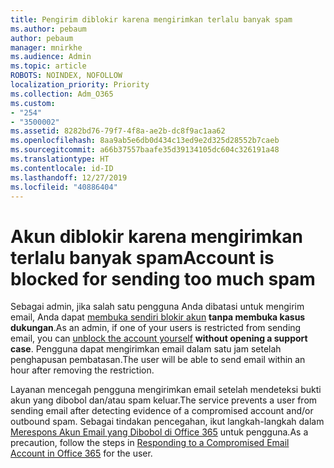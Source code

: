 ```yaml
---
title: Pengirim diblokir karena mengirimkan terlalu banyak spam
ms.author: pebaum
author: pebaum
manager: mnirkhe
ms.audience: Admin
ms.topic: article
ROBOTS: NOINDEX, NOFOLLOW
localization_priority: Priority
ms.collection: Adm_O365
ms.custom:
- "254"
- "3500002"
ms.assetid: 8282bd76-79f7-4f8a-ae2b-dc8f9ac1aa62
ms.openlocfilehash: 8aa9ab5e6db0d434c13ed9e2d325d28552b7caeb
ms.sourcegitcommit: a66b37557baafe35d39134105dc604c326191a48
ms.translationtype: HT
ms.contentlocale: id-ID
ms.lasthandoff: 12/27/2019
ms.locfileid: "40886404"
---
```

# <a name="account-is-blocked-for-sending-too-much-spam"></a><span data-ttu-id="1b5dd-102">Akun diblokir karena mengirimkan terlalu banyak spam</span><span class="sxs-lookup"><span data-stu-id="1b5dd-102">Account is blocked for sending too much spam</span></span>

<span data-ttu-id="1b5dd-103">Sebagai admin, jika salah satu pengguna Anda dibatasi untuk mengirim email, Anda dapat [membuka sendiri blokir akun](https://protection.office.com/?hash=/restrictedusers) **tanpa membuka kasus dukungan**.</span><span class="sxs-lookup"><span data-stu-id="1b5dd-103">As an admin, if one of your users is restricted from sending email, you can [unblock the account yourself](https://protection.office.com/?hash=/restrictedusers) **without opening a support case**.</span></span> <span data-ttu-id="1b5dd-104">Pengguna dapat mengirimkan email dalam satu jam setelah penghapusan pembatasan.</span><span class="sxs-lookup"><span data-stu-id="1b5dd-104">The user will be able to send email within an hour after removing the restriction.</span></span>

<span data-ttu-id="1b5dd-105">Layanan mencegah pengguna mengirimkan email setelah mendeteksi bukti akun yang dibobol dan/atau spam keluar.</span><span class="sxs-lookup"><span data-stu-id="1b5dd-105">The service prevents a user from sending email after detecting evidence of a compromised account and/or outbound spam.</span></span> <span data-ttu-id="1b5dd-106">Sebagai tindakan pencegahan, ikut langkah-langkah dalam [Merespons Akun Email yang Dibobol di Office 365](https://docs.microsoft.com/office365/securitycompliance/responding-to-a-compromised-email-account) untuk pengguna.</span><span class="sxs-lookup"><span data-stu-id="1b5dd-106">As a precaution, follow the steps in [Responding to a Compromised Email Account in Office 365](https://docs.microsoft.com/office365/securitycompliance/responding-to-a-compromised-email-account) for the user.</span></span>
